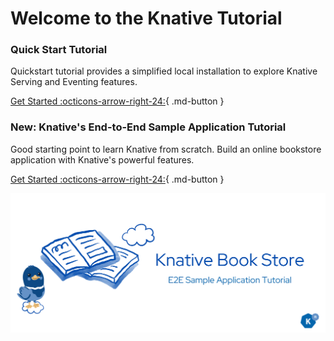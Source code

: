 # Welcome to the Knative Tutorial

### **Quick Start Tutorial**
Quickstart tutorial provides a simplified local installation to explore Knative Serving and Eventing features.

[Get Started :octicons-arrow-right-24:](../getting-started/README.md){ .md-button }

### **New: Knative's End-to-End Sample Application Tutorial**
Good starting point to learn Knative from scratch. Build an online bookstore application with Knative's powerful features.

[Get Started :octicons-arrow-right-24:](../bookstore/page-0/welcome-knative-bookstore-tutorial.md){ .md-button }


![image1](../bookstore/page-0/images/1.png)
